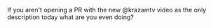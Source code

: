 If you aren't opening a PR with the new @krazamtv video as the only description today what are you even doing?

